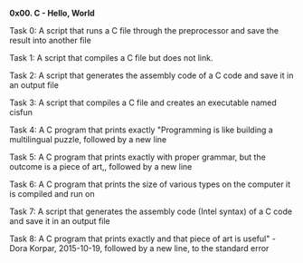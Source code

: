 **0x00. C - Hello, World** 


Task 0: A script that runs a C file through the preprocessor and save the result into another file

Task 1: A script that compiles a C file but does not link.

Task 2: A script that generates the assembly code of a C code and save it in an output file

Task 3: A script that compiles a C file and creates an executable named cisfun

Task 4: A C program that prints exactly "Programming is like building a multilingual puzzle, followed by a new line

Task 5: A C program that prints exactly with proper grammar, but the outcome is a piece of art,, followed by a new line

Task 6: A C program that prints the size of various types on the computer it is compiled and run on

Task 7: A script that generates the assembly code (Intel syntax) of a C code and save it in an output file

Task 8: A C program that prints exactly and that piece of art is useful" - Dora Korpar, 2015-10-19, followed by a new line, to the standard error
